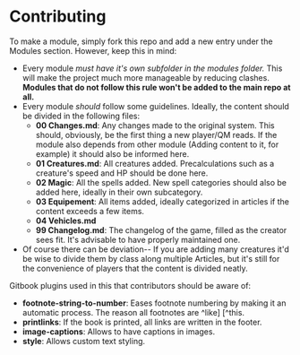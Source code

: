 # Contributing

To make a module, simply fork this repo and add a new entry under the Modules section. However, keep this in mind:

 - Every module *must have it's own subfolder in the modules folder.* This will make the project much more manageable by reducing clashes. **Modules that do not follow this rule won't be added to the main repo at all.**
 - Every module *should* follow some guidelines. Ideally, the content should be divided in the following files:
   - **00 Changes.md**: Any changes made to the original system. This should, obviously, be the first thing a new player/QM reads. If the module also depends from other module (Adding content to it, for example) it should also be informed here.
   - **01 Creatures.md**: All creatures added. Precalculations such as a creature's speed and HP should be done here.
   - **02 Magic**: All the spells added. New spell categories should also be added here, ideally in their own subcategory.
   - **03 Equipement**: All items added, ideally categorized in articles if the content exceeds a few items.
   - **04 Vehicles.md**
   - **99 Changelog.md**: The changelog of the game, filled as the creator sees fit. It's advisable to have properly maintained one.
 - Of course there can be deviation-- If you are adding many creatures it'd be wise to divide them by class along multiple Articles, but it's still for the convenience of players that the content is divided neatly.

Gitbook plugins used in this that contributors should be aware of:
 - **footnote-string-to-number**: Eases footnote numbering by making it an automatic process. The reason all footnotes are ^like] [^this.
 - **printlinks**: If the book is printed, all links are written in the footer.
 - **image-captions**: Allows to have captions in images.
 - **style**: Allows custom text styling.